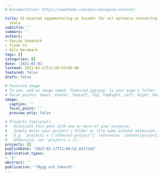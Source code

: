 ```yaml
---
# Documentation: https://wowchemy.com/docs/managing-content/

title: AI-baserad segementering av fasader för att optimera renovering i en större
  skala
subtitle: ''
summary: ''
authors:
- Sanjay Somanath
- Yinan Yu
- Nils Nordmark
tags: []
categories: []
date: '2021-01-01'
lastmod: 2022-02-17T12:09:53+01:00
featured: false
draft: false

# Featured image
# To use, add an image named `featured.jpg/png` to your page's folder.
# Focal points: Smart, Center, TopLeft, Top, TopRight, Left, Right, BottomLeft, Bottom, BottomRight.
image:
  caption: ''
  focal_point: ''
  preview_only: false

# Projects (optional).
#   Associate this post with one or more of your projects.
#   Simply enter your project's folder or file name without extension.
#   E.g. `projects = ["internal-project"]` references `content/project/deep-learning/index.md`.
#   Otherwise, set `projects = []`.
projects: []
publishDate: '2022-02-17T11:09:52.651724Z'
publication_types:
- '2'
abstract: ''
publication: '*Bygg och teknik*'
---
```

